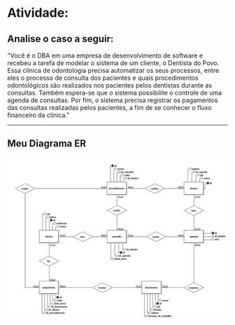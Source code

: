 # Atividade:

## Analise o caso a seguir:

"Você é o DBA em uma empresa de desenvolvimento de software e recebeu a tarefa de modelar o sistema de um cliente, o Dentista do Povo. Essa clínica de odontologia precisa automatizar os seus processos, entre eles o processo de consulta dos pacientes e quais procedimentos odontológicos são realizados nos pacientes pelos dentistas durante as consultas. Também espera-se que o sistema possibilite o controle de uma agenda de consultas. Por fim, o sistema precisa registrar os pagamentos das consultas realizadas pelos pacientes, a fim de se conhecer o fluxo financeiro da clínica."

---

## Meu Diagrama ER

![Meu Diagrama ER](https://raw.githubusercontent.com/castelogui/ADMBD/master/curso_adm_bd/Disciplina%202/Aula%2007/Aula%2007%20-%20Dentista%20do%20Povo.jpg)